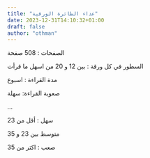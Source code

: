 ```yaml
---
title: "عداء الطائرة الورقية"
date: 2023-12-31T14:10:32+01:00
draft: false
author: "othman"
---
```


الصفحات : 508 صفحة

السطور في كل ورقة : بين 12 و 20 من اسهل ما قرأت

مدة القراءة : اسبوع

صعوبة القراءة: سهلة

...

سهل : أقل من 23

متوسط بين 23 و 35

صعب : اكتر من 35
